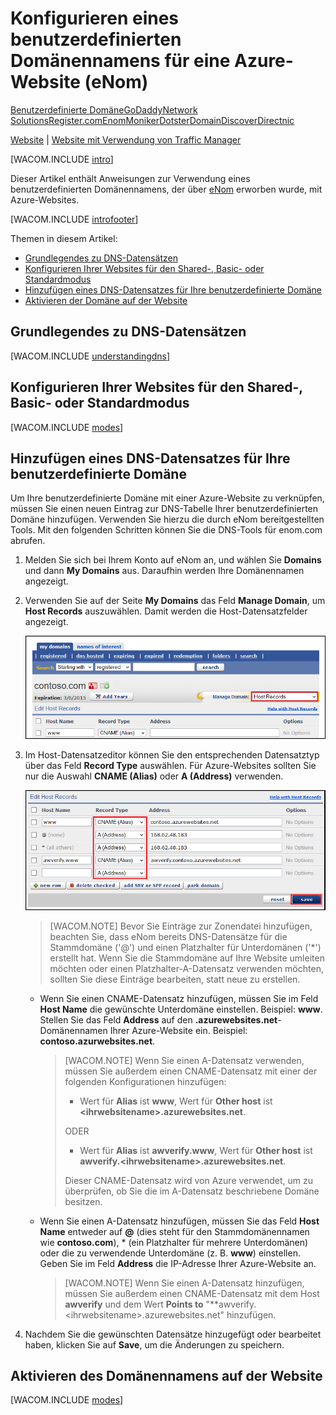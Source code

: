<properties title="Learn how to configure an Azure web site to use a domain name registered with eNom" pageTitle="Configure an eNom domain name for an Azure web site" metaKeywords="Windows Azure, Windows Azure Web Sites, domain name" description="" services="web-sites" documentationCenter="" authors="larryfr, jroth" />

Konfigurieren eines benutzerdefinierten Domänennamens für eine Azure-Website (eNom)
===================================================================================

[Benutzerdefinierte Domäne](/de-de/documentation/articles/web-sites-custom-domain-name "Benutzerdefinierte Domäne")[GoDaddy](/de-de/documentation/articles/web-sites-godaddy-custom-domain-name "GoDaddy")[Network Solutions](/de-de/documentation/articles/web-sites-network-solutions-custom-domain-name "Network Solutions")[Register.com](/de-de/documentation/articles/web-sites-registerdotcom-custom-domain-name "Register.com")[Enom](/de-de/documentation/articles/web-sites-enom-custom-domain-name "Enom")[Moniker](/de-de/documentation/articles/web-sites-moniker-custom-domain-name "Moniker")[Dotster](/de-de/documentation/articles/web-sites-dotster-custom-domain-name "Dotster")[DomainDiscover](/de-de/documentation/articles/web-sites-domaindiscover-custom-domain-name "DomainDiscover")[Directnic](/de-de/documentation/articles/web-sites-directnic-custom-domain-name "Directnic")

[Website](/de-de/documentation/articles/web-sites-enom-custom-domain-name/ "Websites") | [Website mit Verwendung von Traffic Manager](/de-de/documentation/articles/web-sites-enom-traffic-manager-custom-domain-name/ "Website mit Verwendung von Traffic Manager")

[WACOM.INCLUDE [intro](../includes/custom-dns-web-site-intro.md)]

Dieser Artikel enthält Anweisungen zur Verwendung eines benutzerdefinierten Domänennamens, der über [eNom](https://enom.com) erworben wurde, mit Azure-Websites.

[WACOM.INCLUDE [introfooter](../includes/custom-dns-web-site-intro-notes.md)]

Themen in diesem Artikel:

-   [Grundlegendes zu DNS-Datensätzen](#understanding-records)
-   [Konfigurieren Ihrer Websites für den Shared-, Basic- oder Standardmodus](#bkmk_configsharedmode)
-   [Hinzufügen eines DNS-Datensatzes für Ihre benutzerdefinierte Domäne](#bkmk_configurecname)
-   [Aktivieren der Domäne auf der Website](#enabledomain)

Grundlegendes zu DNS-Datensätzen
--------------------------------

[WACOM.INCLUDE [understandingdns](../includes/custom-dns-web-site-understanding-dns-raw.md)]

Konfigurieren Ihrer Websites für den Shared-, Basic- oder Standardmodus
-----------------------------------------------------------------------

[WACOM.INCLUDE [modes](../includes/custom-dns-web-site-modes.md)]

## Hinzufügen eines DNS-Datensatzes für Ihre benutzerdefinierte Domäne

Um Ihre benutzerdefinierte Domäne mit einer Azure-Website zu verknüpfen, müssen Sie einen neuen Eintrag zur DNS-Tabelle Ihrer benutzerdefinierten Domäne hinzufügen. Verwenden Sie hierzu die durch eNom bereitgestellten Tools. Mit den folgenden Schritten können Sie die DNS-Tools für enom.com abrufen.

1.  Melden Sie sich bei Ihrem Konto auf eNom an, und wählen Sie **Domains** und dann **My Domains** aus. Daraufhin werden Ihre Domänennamen angezeigt.

2.  Verwenden Sie auf der Seite **My Domains** das Feld **Manage Domain**, um **Host Records** auszuwählen. Damit werden die Host-Datensatzfelder angezeigt.

    ![Registerkarte der DNS-Zonendatei](./media/web-sites-custom-domain-name/e-hostrecords.png)

3.  Im Host-Datensatzeditor können Sie den entsprechenden Datensatztyp über das Feld **Record Type** auswählen. Für Azure-Websites sollten Sie nur die Auswahl **CNAME (Alias)** oder **A (Address)** verwenden.

    ![Zonendatei-Editor](./media/web-sites-custom-domain-name/e-editrecords.png)

    > [WACOM.NOTE] Bevor Sie Einträge zur Zonendatei hinzufügen, beachten Sie, dass eNom bereits DNS-Datensätze für die Stammdomäne ('@') und einen Platzhalter für Unterdomänen ('\*') erstellt hat. Wenn Sie die Stammdomäne auf Ihre Website umleiten möchten oder einen Platzhalter-A-Datensatz verwenden möchten, sollten Sie diese Einträge bearbeiten, statt neue zu erstellen.

    -   Wenn Sie einen CNAME-Datensatz hinzufügen, müssen Sie im Feld **Host Name** die gewünschte Unterdomäne einstellen. Beispiel: **www**. Stellen Sie das Feld **Address** auf den **.azurewebsites.net**-Domänennamen Ihrer Azure-Website ein. Beispiel: **contoso.azurwebsites.net**.

        > [WACOM.NOTE] Wenn Sie einen A-Datensatz verwenden, müssen Sie außerdem einen CNAME-Datensatz mit einer der folgenden Konfigurationen hinzufügen:
        >
        > -   Wert für **Alias** ist **www**, Wert für **Other host** ist **&lt;ihrwebsitename\>.azurewebsites.net**.
        >
        > ODER
        >
        > -   Wert für **Alias** ist **awverify.www**, Wert für **Other host** ist **awverify.&lt;ihrwebsitename\>.azurewebsites.net**.
        >
        > Dieser CNAME-Datensatz wird von Azure verwendet, um zu überprüfen, ob Sie die im A-Datensatz beschriebene Domäne besitzen.

    -   Wenn Sie einen A-Datensatz hinzufügen, müssen Sie das Feld **Host Name** entweder auf **@** (dies steht für den Stammdomänennamen wie **contoso.com**), \* (ein Platzhalter für mehrere Unterdomänen) oder die zu verwendende Unterdomäne (z. B. **www**) einstellen. Geben Sie im Feld **Address** die IP-Adresse Ihrer Azure-Website an.

        > [WACOM.NOTE] Wenn Sie einen A-Datensatz hinzufügen, müssen Sie außerdem einen CNAME-Datensatz mit dem Host **awverify** und dem Wert **Points to** "\*\*awverify.&lt;ihrwebsitename\>.azurewebsites.net" hinzufügen.

4.  Nachdem Sie die gewünschten Datensätze hinzugefügt oder bearbeitet haben, klicken Sie auf **Save**, um die Änderungen zu speichern.

Aktivieren des Domänennamens auf der Website
--------------------------------------------

[WACOM.INCLUDE [modes](../includes/custom-dns-web-site-enable-on-web-site.md)]

